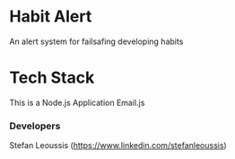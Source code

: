 # Habit Alert
An alert system for failsafing developing habits

# Tech Stack
This is a Node.js Application
Email.js

### Developers
  Stefan Leoussis (https://www.linkedin.com/stefanleoussis)
